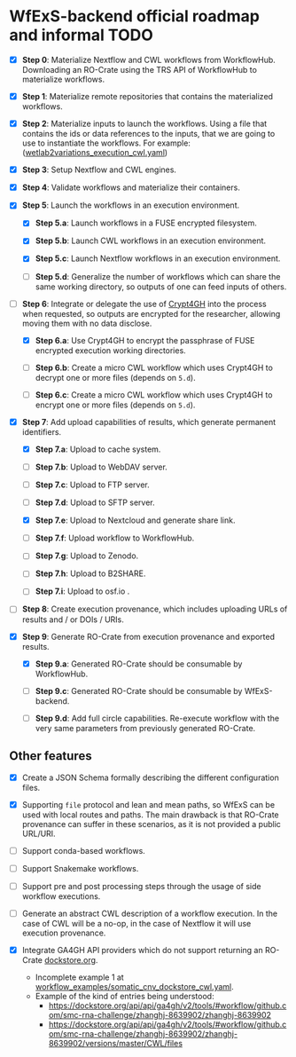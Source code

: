 # WfExS-backend official roadmap and informal TODO

- [x] **Step 0**: Materialize Nextflow and CWL workflows from WorkflowHub. Downloading an RO-Crate using the TRS API of 
WorkflowHub to materialize workflows.

- [x] **Step 1**: Materialize remote repositories that contains the materialized workflows.

- [x] **Step 2**: Materialize inputs to launch the workflows. Using a file that contains the ids or data 
references to the inputs, that we are going to use to instantiate the workflows. For example: 
([wetlab2variations_execution_cwl.yaml](https://github.com/inab/WfExS-backend/blob/main/workflow_examples/wetlab2variations_execution_cwl.yaml))

- [x] **Step 3**: Setup Nextflow and CWL engines.

- [x] **Step 4**: Validate workflows and materialize their containers. 

- [x] **Step 5**: Launch the workflows in an execution environment.

  - [x] **Step 5.a**: Launch workflows in a FUSE encrypted filesystem.
  
  - [x] **Step 5.b**: Launch CWL workflows in an execution environment.
  
  - [x] **Step 5.c**: Launch Nextflow workflows in an execution environment.

  - [ ] **Step 5.d**: Generalize the number of workflows which can share the same working directory, so outputs of one can feed inputs of others.

- [ ] **Step 6**: Integrate or delegate the use of [Crypt4GH](https://crypt4gh.readthedocs.io/en/latest/) into the process when requested, so outputs are encrypted for the researcher, allowing moving them with no data disclose.

  - [x] **Step 6.a**: Use Crypt4GH to encrypt the passphrase of FUSE encrypted execution working directories.

  - [ ] **Step 6.b**: Create a micro CWL workflow which uses Crypt4GH to decrypt one or more files (depends on `5.d`).

  - [ ] **Step 6.c**: Create a micro CWL workflow which uses Crypt4GH to encrypt one or more files (depends on `5.d`).

- [x] **Step 7**: Add upload capabilities of results, which generate permanent identifiers.

  - [x] **Step 7.a**: Upload to cache system.

  - [ ] **Step 7.b**: Upload to WebDAV server.

  - [ ] **Step 7.c**: Upload to FTP server.

  - [ ] **Step 7.d**: Upload to SFTP server.

  - [x] **Step 7.e**: Upload to Nextcloud and generate share link.

  - [ ] **Step 7.f**: Upload workflow to WorkflowHub.

  - [ ] **Step 7.g**: Upload to Zenodo.

  - [ ] **Step 7.h**: Upload to B2SHARE.

  - [ ] **Step 7.i**: Upload to osf.io .
  
- [ ] **Step 8**: Create execution provenance, which includes uploading URLs of results and / or DOIs / URIs.

- [x] **Step 9**: Generate RO-Crate from execution provenance and exported results.

  - [x] **Step 9.a**: Generated RO-Crate should be consumable by WorkflowHub.

  - [ ] **Step 9.c**: Generated RO-Crate should be consumable by WfExS-backend.
  
  - [ ] **Step 9.d**: Add full circle capabilities. Re-execute workflow with the very same parameters from previously generated RO-Crate.


## Other features

- [x] Create a JSON Schema formally describing the different configuration files.

- [x] Supporting `file` protocol and lean and mean paths, so WfExS can be used with local routes and paths. The main drawback is that RO-Crate provenance can suffer in these scenarios, as it is not provided a public URL/URI.

- [ ] Support conda-based workflows.

- [ ] Support Snakemake workflows.

- [ ] Support pre and post processing steps through the usage of side workflow executions.

- [ ] Generate an abstract CWL description of a workflow execution. In the case of CWL will be a no-op, in the case of Nextflow it will use execution provenance.

- [x] Integrate GA4GH API providers which do not support returning an RO-Crate [dockstore.org](https://dockstore.org/search?searchMode=files).
  - Incomplete example 1 at [workflow_examples/somatic_cnv_dockstore_cwl.yaml](workflow_examples/somatic_cnv_dockstore_cwl.yaml).
  - Example of the kind of entries being understood:
    - https://dockstore.org/api/api/ga4gh/v2/tools/#workflow/github.com/smc-rna-challenge/zhanghj-8639902/zhanghj-8639902
    - https://dockstore.org/api/api/ga4gh/v2/tools/#workflow/github.com/smc-rna-challenge/zhanghj-8639902/zhanghj-8639902/versions/master/CWL/files
